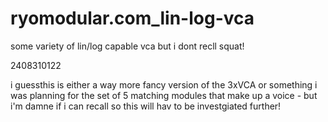 # ryomodular.com_lin-log-vca
 some variety of lin/log capable vca but i dont recll squat!

2408310122

i guessthis is either a way more fancy version of the 3xVCA or something i was planning for the set of 5 matching modules that make up a voice - but i'm damne if i can recall so this will hav to be investgiated further!